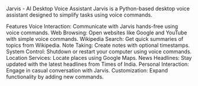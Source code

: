 Jarvis - AI Desktop Voice Assistant
Jarvis is a Python-based desktop voice assistant designed to simplify tasks using voice commands.

Features
Voice Interaction: Communicate with Jarvis hands-free using voice commands.
Web Browsing: Open websites like Google and YouTube with simple voice commands.
Wikipedia Search: Get quick summaries of topics from Wikipedia.
Note Taking: Create notes with optional timestamps.
System Control: Shutdown or restart your computer using voice commands.
Location Services: Locate places using Google Maps.
News Headlines: Stay updated with the latest headlines from Times of India.
Personal Interaction: Engage in casual conversation with Jarvis.
Customization: Expand functionality by adding new commands.
